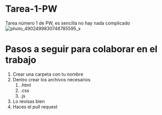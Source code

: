 # Tarea-1-PW
Tarea número 1 de PW, es sencilla no hay nada complicado
![photo_4902499830748785595_x](https://github.com/Cesar0112/Tarea-1-PW/assets/98931642/18327dde-b3f8-4753-aee1-0d947add2ee7)

# Pasos a seguir para colaborar en el trabajo
1. Crear una carpeta con tu nombre
2. Dentro crear los archivos necesarios
    1. .html
    2. .css
    3. .js
3. Lo revisas bien
4. Haces el pull request